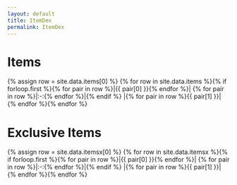```yaml
---
layout: default
title: ItemDex
permalink: ItemDex
---
```

# Items
{% assign row = site.data.items[0] %}
{% for row in site.data.items %}{% if forloop.first %}{% for pair in row %}|{{ pair[0] }}{% endfor %}|
{% for pair in row %}|:-:{% endfor %}|{% endif %}
|{% for pair in row %}{{ pair[1] }}|{% endfor %}{% endfor %}

# Exclusive Items
{% assign row = site.data.itemsx[0] %}
{% for row in site.data.itemsx %}{% if forloop.first %}{% for pair in row %}|{{ pair[0] }}{% endfor %}|
{% for pair in row %}|:-:{% endfor %}|{% endif %}
|{% for pair in row %}{{ pair[1] }}|{% endfor %}{% endfor %}
